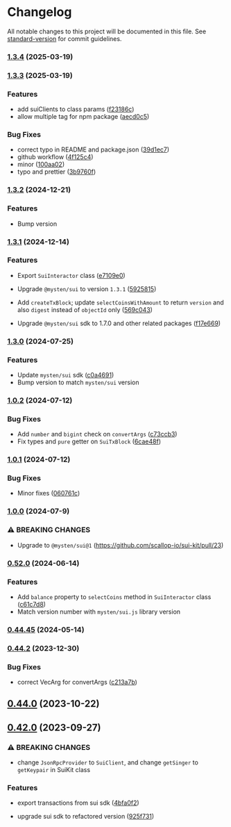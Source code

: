 # Changelog

All notable changes to this project will be documented in this file. See [standard-version](https://github.com/conventional-changelog/standard-version) for commit guidelines.

### [1.3.4](https://github.com/scallop-io/sui-kit/compare/v1.3.3...v1.3.4) (2025-03-19)

### [1.3.3](https://github.com/scallop-io/sui-kit/compare/v1.3.2...v1.3.3) (2025-03-19)

### Features

- add suiClients to class params ([f23186c](https://github.com/scallop-io/sui-kit/commit/f23186c0430149145b9ed2dcc9ea118481f53245))
- allow multiple tag for npm package ([aecd0c5](https://github.com/scallop-io/sui-kit/commit/aecd0c5a659aaf4b7c2722010ad5002b88f0ed7e))

### Bug Fixes

- correct typo in README and package.json ([39d1ec7](https://github.com/scallop-io/sui-kit/commit/39d1ec7942502f345c6904b112b7f7a48fd47302))
- github workflow ([4f125c4](https://github.com/scallop-io/sui-kit/commit/4f125c44f39ca3cd2d2128afb4da9cccf6be18c7))
- minor ([100aa02](https://github.com/scallop-io/sui-kit/commit/100aa02646652f5d04eeb7270e8d0e4328080cd7))
- typo and prettier ([3b9760f](https://github.com/scallop-io/sui-kit/commit/3b9760fb4fbb0f7c701ab60704f6fabecb799af5))

### [1.3.2](https://github.com/scallop-io/sui-kit/compare/v1.3.1...v1.3.2) (2024-12-21)

### Features

- Bump version

### [1.3.1](https://github.com/scallop-io/sui-kit/compare/v1.3.0...v1.3.1) (2024-12-14)

### Features

- Export `SuiInteractor` class ([e7109e0](https://github.com/scallop-io/sui-kit/pull/35/commits/e7109e0324e6ffb028d2ab894d2859a2b79041af))

- Upgrade `@mysten/sui` to version `1.3.1` ([5925815](https://github.com/scallop-io/sui-kit/pull/35/commits/59258155689456736fc05a3c73c52d12680ad5b1))

- Add `createTxBlock`; update `selectCoinsWithAmount` to return `version` and also `digest` instead of `objectId` only ([569c043](https://github.com/scallop-io/sui-kit/pull/35/commits/569c043a6c7e920a743506941d980e4288e969a7))

- Upgrade `@mysten/sui` sdk to 1.7.0 and other related packages ([f17e669](https://github.com/scallop-io/sui-kit/pull/33/commits/f17e669099550854ead93edd37f70eafc5400456))

### [1.3.0](https://github.com/scallop-io/sui-kit/compare/v1.0.1...v1.3.0) (2024-07-25)

### Features

- Update `mysten/sui` sdk ([c0a4691](https://github.com/scallop-io/sui-kit/pull/31/commits/c0a469153b306f4502f8634ee3a49a63b33ba6e1))
- Bump version to match `mysten/sui` version

### [1.0.2](https://github.com/scallop-io/sui-kit/compare/v1.0.1...v1.0.2) (2024-07-12)

### Bug Fixes

- Add `number` and `bigint` check on `convertArgs` ([c73ccb3](https://github.com/scallop-io/sui-kit/pull/30/commits/c73ccb34840e6556e0aaf45ea978a7db99056a6b))
- Fix types and `pure` getter on `SuiTxBlock` ([6cae48f](https://github.com/scallop-io/sui-kit/pull/30/commits/6cae48f1898d91ced89c0446804196efc9c0daa2))

### [1.0.1](https://github.com/scallop-io/sui-kit/compare/v1.0.0...v1.0.1) (2024-07-12)

### Bug Fixes

- Minor fixes ([060761c](https://github.com/scallop-io/sui-kit/pull/28/commits/060761cc32f6c13b541c08c367e1c37ccaad3f2e))

### [1.0.0](https://github.com/scallop-io/sui-kit/compare/v0.45.0...v1.0.0) (2024-07-9)

### ⚠ BREAKING CHANGES

- Upgrade to `@mysten/sui@1` (https://github.com/scallop-io/sui-kit/pull/23)

### [0.52.0](https://github.com/scallop-io/sui-kit/compare/v0.45.0...v0.52.0) (2024-06-14)

### Features

- Add `balance` property to `selectCoins` method in `SuiInteractor` class ([c61c7d8](https://github.com/scallop-io/sui-kit/pull/24/commits/c61c7d86e86bfb213271b9c7c4c32768a072df7f))
- Match version number with `mysten/sui.js` library version

### [0.44.45](https://github.com/scallop-io/sui-kit/compare/v0.44.2...v0.45.0) (2024-05-14)

### [0.44.2](https://github.com/scallop-io/sui-kit/compare/v0.44.1...v0.44.2) (2023-12-30)

### Bug Fixes

- correct VecArg for convertArgs ([c213a7b](https://github.com/scallop-io/sui-kit/commit/c213a7bf670ecb28ad8698b130e27e0240fedd36))

## [0.44.0](https://github.com/scallop-io/sui-kit/compare/v0.42.2...v0.44.0) (2023-10-22)

## [0.42.0](https://github.com/scallop-io/sui-kit/compare/v0.41.0...v0.42.0) (2023-09-27)

### ⚠ BREAKING CHANGES

- change `JsonRpcProvider` to `SuiClient`, and change `getSinger` to `getKeypair` in SuiKit class

### Features

- export transactions from sui sdk ([4bfa0f2](https://github.com/scallop-io/sui-kit/commit/4bfa0f2580c34592bcb7b0b507d94e6daa1f00bc))

- upgrade sui sdk to refactored version ([925f731](https://github.com/scallop-io/sui-kit/commit/925f73138501a40b650059be8d3601b5144cd08f))
